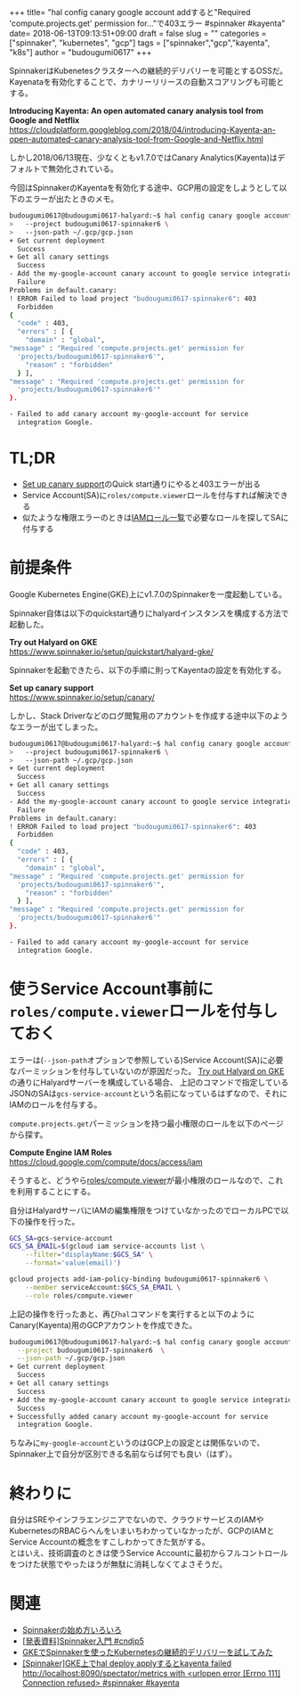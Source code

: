 +++
title= "hal config canary google account addすると\"Required 'compute.projects.get' permission for...\"で403エラー #spinnaker #kayenta"
date= 2018-06-13T09:13:51+09:00
draft = false
slug = ""
categories = ["spinnaker", "kubernetes", "gcp"]
tags = ["spinnaker","gcp","kayenta", "k8s"]
author = "budougumi0617"
+++

SpinnakerはKubenetesクラスターへの継続的デリバリーを可能とするOSSだ。  
Kayenataを有効化することで、カナリーリリースの自動スコアリングも可能とする。

**Introducing Kayenta: An open automated canary analysis tool from Google and Netflix**  
https://cloudplatform.googleblog.com/2018/04/introducing-Kayenta-an-open-automated-canary-analysis-tool-from-Google-and-Netflix.html

しかし2018/06/13現在、少なくともv1.7.0ではCanary Analytics(Kayenta)はデフォルトで無効化されている。

今回はSpinnakerのKayentaを有効化する途中、GCP用の設定をしようとして以下のエラーが出たときのメモ。

```bash
budougumi0617@budougumi0617-halyard:~$ hal config canary google account add my-google-account \
>   --project budougumi0617-spinnaker6 \
>   --json-path ~/.gcp/gcp.json
+ Get current deployment
  Success
+ Get all canary settings
  Success
- Add the my-google-account canary account to google service integration
  Failure
Problems in default.canary:
! ERROR Failed to load project "budougumi0617-spinnaker6": 403
  Forbidden
{
  "code" : 403,
  "errors" : [ {
    "domain" : "global",
"message" : "Required 'compute.projects.get' permission for
  'projects/budougumi0617-spinnaker6'",
    "reason" : "forbidden"
  } ],
"message" : "Required 'compute.projects.get' permission for
  'projects/budougumi0617-spinnaker6'"
}.

- Failed to add canary account my-google-account for service
  integration Google.
```

# TL;DR
- [Set up canary support](https://www.spinnaker.io/setup/canary/)のQuick start通りにやると403エラーが出る
- Service Account(SA)に`roles/compute.viewer`ロールを付与すれば解決できる
- 似たような権限エラーのときは[IAMロール一覧](https://cloud.google.com/compute/docs/access/iam)で必要なロールを探してSAに付与する


# 前提条件
Google Kubernetes Engine(GKE)上にv1.7.0のSpinnakerを一度起動している。

Spinnaker自体は以下のquickstart通りにhalyardインスタンスを構成する方法で起動した。

**Try out Halyard on GKE**  
https://www.spinnaker.io/setup/quickstart/halyard-gke/

Spinnakerを起動できたら、以下の手順に則ってKayentaの設定を有効化する。

**Set up canary support**  
https://www.spinnaker.io/setup/canary/

しかし、Stack Driverなどのログ閲覧用のアカウントを作成する途中以下のようなエラーが出てしまった。

```bash
budougumi0617@budougumi0617-halyard:~$ hal config canary google account add my-google-account \
>   --project budougumi0617-spinnaker6 \
>   --json-path ~/.gcp/gcp.json
+ Get current deployment
  Success
+ Get all canary settings
  Success
- Add the my-google-account canary account to google service integration
  Failure
Problems in default.canary:
! ERROR Failed to load project "budougumi0617-spinnaker6": 403
  Forbidden
{
  "code" : 403,
  "errors" : [ {
    "domain" : "global",
"message" : "Required 'compute.projects.get' permission for
  'projects/budougumi0617-spinnaker6'",
    "reason" : "forbidden"
  } ],
"message" : "Required 'compute.projects.get' permission for
  'projects/budougumi0617-spinnaker6'"
}.

- Failed to add canary account my-google-account for service
  integration Google.
```


# 使うService Account事前に`roles/compute.viewer`ロールを付与しておく
エラーは(`--json-path`オプションで参照している)Service Account(SA)に必要なパーミッションを付与していないのが原因だった。
[Try out Halyard on GKE](https://www.spinnaker.io/setup/quickstart/halyard-gke/)の通りにHalyardサーバーを構成している場合、
上記のコマンドで指定しているJSONのSAは`gcs-service-account`という名前になっているはずなので、それにIAMのロールを付与する。

`compute.projects.get`パーミッションを持つ最小権限のロールを以下のページから探す。

**Compute Engine IAM Roles**  
https://cloud.google.com/compute/docs/access/iam

そうすると、どうやら[roles/compute.viewer](https://cloud.google.com/compute/docs/access/iam#compute_viewer_role)が最小権限のロールなので、これを利用することにする。

自分はHalyardサーバにIAMの編集権限をつけていなかったのでローカルPCで以下の操作を行った。

```bash
GCS_SA=gcs-service-account
GCS_SA_EMAIL=$(gcloud iam service-accounts list \
    --filter="displayName:$GCS_SA" \
    --format='value(email)')

gcloud projects add-iam-policy-binding budougumi0617-spinnaker6 \
    --member serviceAccount:$GCS_SA_EMAIL \
    --role roles/compute.viewer
```

上記の操作を行ったあと、再び`hal`コマンドを実行すると以下のようにCanary(Kayenta)用のGCPアカウントを作成できた。

```bash
budougumi0617@budougumi0617-halyard:~$ hal config canary google account add my-google-account \
  --project budougumi0617-spinnaker6  \
  --json-path ~/.gcp/gcp.json
+ Get current deployment
  Success
+ Get all canary settings
  Success
+ Add the my-google-account canary account to google service integration
  Success
+ Successfully added canary account my-google-account for service
  integration Google.
```

ちなみに`my-google-account`というのはGCP上の設定とは関係ないので、Spinnaker上で自分が区別できる名前ならば何でも良い（はず）。

# 終わりに
自分はSREやインフラエンジニアでないので、クラウドサービスのIAMやKubernetesのRBACらへんをいまいちわかっていなかったが、GCPのIAMとService Accountの概念をすこしわかってきた気がする。  
とはいえ、技術調査のときは使うService Accountに最初からフルコントロールをつけた状態でやったほうが無駄に消耗しなくてよさそうだ。


# 関連
- [Spinnakerの始め方いろいろ](/2018/04/22/how-to-start-spinnaker/)
- [[発表資料]Spinnaker入門 #cndjp5](/2018/04/27/spinnaker-introduction/)
- [GKEでSpinnakerを使ったKubernetesの継続的デリバリーを試してみた](/2018/04/24/spinnaker-with-google-kubernetes-engine/)
- [[Spinnaker]GKE上でhal deploy applyするとkayenta failed http://localhost:8090/spectator/metrics with <urlopen error [Errno 111] Connection refused> #spinnaker #kayenta](/2018/06/16/spinnaker-failing-with-stackdrivermetricsservice/)

